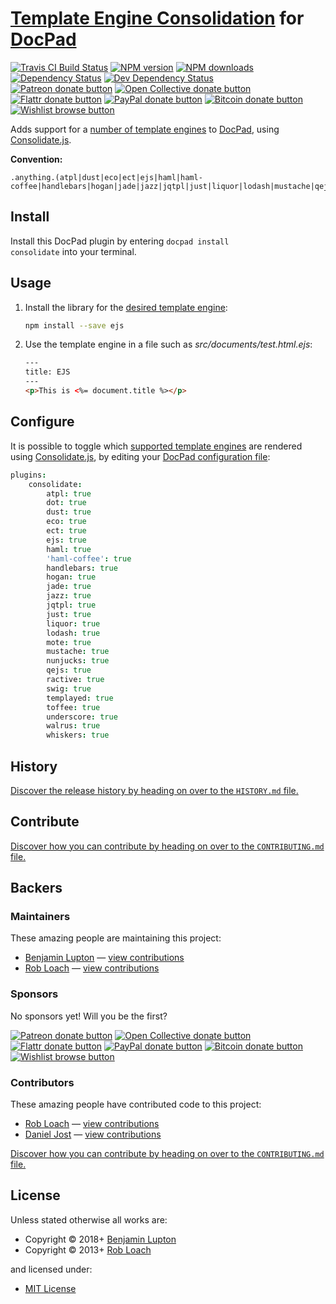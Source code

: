 # [Template Engine Consolidation](http://github.com/visionmedia/consolidate.js/) for [DocPad](https://docpad.org)

<!-- BADGES/ -->

<span class="badge-travisci"><a href="http://travis-ci.org/docpad/docpad-plugin-consolidate" title="Check this project's build status on TravisCI"><img src="https://img.shields.io/travis/docpad/docpad-plugin-consolidate/master.svg" alt="Travis CI Build Status" /></a></span>
<span class="badge-npmversion"><a href="https://npmjs.org/package/docpad-plugin-consolidate" title="View this project on NPM"><img src="https://img.shields.io/npm/v/docpad-plugin-consolidate.svg" alt="NPM version" /></a></span>
<span class="badge-npmdownloads"><a href="https://npmjs.org/package/docpad-plugin-consolidate" title="View this project on NPM"><img src="https://img.shields.io/npm/dm/docpad-plugin-consolidate.svg" alt="NPM downloads" /></a></span>
<span class="badge-daviddm"><a href="https://david-dm.org/docpad/docpad-plugin-consolidate" title="View the status of this project's dependencies on DavidDM"><img src="https://img.shields.io/david/docpad/docpad-plugin-consolidate.svg" alt="Dependency Status" /></a></span>
<span class="badge-daviddmdev"><a href="https://david-dm.org/docpad/docpad-plugin-consolidate#info=devDependencies" title="View the status of this project's development dependencies on DavidDM"><img src="https://img.shields.io/david/dev/docpad/docpad-plugin-consolidate.svg" alt="Dev Dependency Status" /></a></span>
<br class="badge-separator" />
<span class="badge-patreon"><a href="https://patreon.com/bevry" title="Donate to this project using Patreon"><img src="https://img.shields.io/badge/patreon-donate-yellow.svg" alt="Patreon donate button" /></a></span>
<span class="badge-opencollective"><a href="https://opencollective.com/bevry" title="Donate to this project using Open Collective"><img src="https://img.shields.io/badge/open%20collective-donate-yellow.svg" alt="Open Collective donate button" /></a></span>
<span class="badge-flattr"><a href="https://flattr.com/profile/balupton" title="Donate to this project using Flattr"><img src="https://img.shields.io/badge/flattr-donate-yellow.svg" alt="Flattr donate button" /></a></span>
<span class="badge-paypal"><a href="https://bevry.me/paypal" title="Donate to this project using Paypal"><img src="https://img.shields.io/badge/paypal-donate-yellow.svg" alt="PayPal donate button" /></a></span>
<span class="badge-bitcoin"><a href="https://bevry.me/bitcoin" title="Donate once-off to this project using Bitcoin"><img src="https://img.shields.io/badge/bitcoin-donate-yellow.svg" alt="Bitcoin donate button" /></a></span>
<span class="badge-wishlist"><a href="https://bevry.me/wishlist" title="Buy an item on our wishlist for us"><img src="https://img.shields.io/badge/wishlist-donate-yellow.svg" alt="Wishlist browse button" /></a></span>

<!-- /BADGES -->


Adds support for a [number of template engines](https://github.com/visionmedia/consolidate.js/#supported-template-engines)
to [DocPad](https://docpad.org), using [Consolidate.js](http://github.com/visionmedia/consolidate.js).

**Convention:**
```
.anything.(atpl|dust|eco|ect|ejs|haml|haml-coffee|handlebars|hogan|jade|jazz|jqtpl|just|liquor|lodash|mustache|qejs|ractive|swig|templayed|toffee|underscore|walrus|whiskers)
```


<!-- INSTALL/ -->

<h2>Install</h2>

Install this DocPad plugin by entering <code>docpad install consolidate</code> into your terminal.

<!-- /INSTALL -->


## Usage

1. Install the library for the [desired template engine](https://github.com/visionmedia/consolidate.js/#supported-template-engines):
	``` bash
	npm install --save ejs
	```

2. Use the template engine in a file such as *src/documents/test.html.ejs*:
	``` html
	---
	title: EJS
	---
	<p>This is <%= document.title %></p>
	```


## Configure

It is possible to toggle which [supported template engines](https://github.com/visionmedia/consolidate.js/#supported-template-engines)
are rendered using [Consolidate.js](http://github.com/visionmedia/consolidate.js/),
by editing your [DocPad configuration file](http://docpad.org/docs/config):

``` coffee
plugins:
	consolidate:
		atpl: true
		dot: true
		dust: true
		eco: true
		ect: true
		ejs: true
		haml: true
		'haml-coffee': true
		handlebars: true
		hogan: true
		jade: true
		jazz: true
		jqtpl: true
		just: true
		liquor: true
		lodash: true
		mote: true
		mustache: true
		nunjucks: true
		qejs: true
		ractive: true
		swig: true
		templayed: true
		toffee: true
		underscore: true
		walrus: true
		whiskers: true
```


<!-- HISTORY/ -->

<h2>History</h2>

<a href="https://github.com/docpad/docpad-plugin-consolidate/blob/master/HISTORY.md#files">Discover the release history by heading on over to the <code>HISTORY.md</code> file.</a>

<!-- /HISTORY -->


<!-- CONTRIBUTE/ -->

<h2>Contribute</h2>

<a href="https://github.com/docpad/docpad-plugin-consolidate/blob/master/CONTRIBUTING.md#files">Discover how you can contribute by heading on over to the <code>CONTRIBUTING.md</code> file.</a>

<!-- /CONTRIBUTE -->


<!-- BACKERS/ -->

<h2>Backers</h2>

<h3>Maintainers</h3>

These amazing people are maintaining this project:

<ul><li><a href="https://github.com/balupton">Benjamin Lupton</a> — <a href="https://github.com/docpad/docpad-plugin-consolidate/commits?author=balupton" title="View the GitHub contributions of Benjamin Lupton on repository docpad/docpad-plugin-consolidate">view contributions</a></li>
<li><a href="http://robloach.net">Rob Loach</a> — <a href="https://github.com/docpad/docpad-plugin-consolidate/commits?author=RobLoach" title="View the GitHub contributions of Rob Loach on repository docpad/docpad-plugin-consolidate">view contributions</a></li></ul>

<h3>Sponsors</h3>

No sponsors yet! Will you be the first?

<span class="badge-patreon"><a href="https://patreon.com/bevry" title="Donate to this project using Patreon"><img src="https://img.shields.io/badge/patreon-donate-yellow.svg" alt="Patreon donate button" /></a></span>
<span class="badge-opencollective"><a href="https://opencollective.com/bevry" title="Donate to this project using Open Collective"><img src="https://img.shields.io/badge/open%20collective-donate-yellow.svg" alt="Open Collective donate button" /></a></span>
<span class="badge-flattr"><a href="https://flattr.com/profile/balupton" title="Donate to this project using Flattr"><img src="https://img.shields.io/badge/flattr-donate-yellow.svg" alt="Flattr donate button" /></a></span>
<span class="badge-paypal"><a href="https://bevry.me/paypal" title="Donate to this project using Paypal"><img src="https://img.shields.io/badge/paypal-donate-yellow.svg" alt="PayPal donate button" /></a></span>
<span class="badge-bitcoin"><a href="https://bevry.me/bitcoin" title="Donate once-off to this project using Bitcoin"><img src="https://img.shields.io/badge/bitcoin-donate-yellow.svg" alt="Bitcoin donate button" /></a></span>
<span class="badge-wishlist"><a href="https://bevry.me/wishlist" title="Buy an item on our wishlist for us"><img src="https://img.shields.io/badge/wishlist-donate-yellow.svg" alt="Wishlist browse button" /></a></span>

<h3>Contributors</h3>

These amazing people have contributed code to this project:

<ul><li><a href="http://robloach.net">Rob Loach</a> — <a href="https://github.com/docpad/docpad-plugin-consolidate/commits?author=RobLoach" title="View the GitHub contributions of Rob Loach on repository docpad/docpad-plugin-consolidate">view contributions</a></li>
<li><a href="http://danieljost.com">Daniel Jost</a> — <a href="https://github.com/docpad/docpad-plugin-consolidate/commits?author=PxlBuzzard" title="View the GitHub contributions of Daniel Jost on repository docpad/docpad-plugin-consolidate">view contributions</a></li></ul>

<a href="https://github.com/docpad/docpad-plugin-consolidate/blob/master/CONTRIBUTING.md#files">Discover how you can contribute by heading on over to the <code>CONTRIBUTING.md</code> file.</a>

<!-- /BACKERS -->


<!-- LICENSE/ -->

<h2>License</h2>

Unless stated otherwise all works are:

<ul><li>Copyright &copy; 2018+ <a href="https://github.com/balupton">Benjamin Lupton</a></li>
<li>Copyright &copy; 2013+ <a href="http://robloach.net">Rob Loach</a></li></ul>

and licensed under:

<ul><li><a href="http://spdx.org/licenses/MIT.html">MIT License</a></li></ul>

<!-- /LICENSE -->
